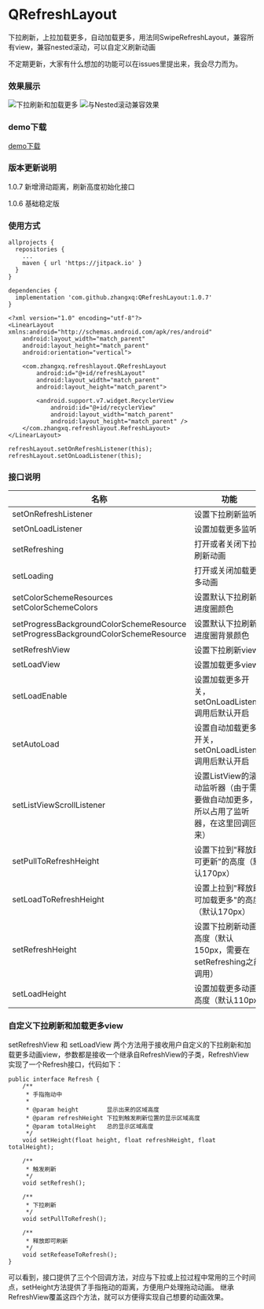 # QRefreshLayout
下拉刷新，上拉加载更多，自动加载更多，用法同SwipeRefreshLayout，兼容所有view，兼容nested滚动，可以自定义刷新动画

不定期更新，大家有什么想加的功能可以在issues里提出来，我会尽力而为。
### 效果展示
![下拉刷新和加载更多](http://upload-images.jianshu.io/upload_images/6425806-82c42b4ac11b9ccf.gif?imageMogr2/auto-orient/strip)
![与Nested滚动兼容效果](http://upload-images.jianshu.io/upload_images/6425806-c7caf713a04bb54c.gif?imageMogr2/auto-orient/strip)
### demo下载
[demo下载](https://github.com/zhangxq/QRefreshLayout/blob/master/app-debug.apk)
### 版本更新说明
1.0.7 新增滑动距离，刷新高度初始化接口

1.0.6 基础稳定版
### 使用方式
```
allprojects {
  repositories {
    ...
    maven { url 'https://jitpack.io' }
  }
}
```
```
dependencies {
  implementation 'com.github.zhangxq:QRefreshLayout:1.0.7'
}
```
```
<?xml version="1.0" encoding="utf-8"?>
<LinearLayout xmlns:android="http://schemas.android.com/apk/res/android"
    android:layout_width="match_parent"
    android:layout_height="match_parent"
    android:orientation="vertical">

    <com.zhangxq.refreshlayout.QRefreshLayout
        android:id="@+id/refreshLayout"
        android:layout_width="match_parent"
        android:layout_height="match_parent">

        <android.support.v7.widget.RecyclerView
            android:id="@+id/recyclerView"
            android:layout_width="match_parent"
            android:layout_height="match_parent" />
    </com.zhangxq.refreshlayout.RefreshLayout>
</LinearLayout>
```
```
refreshLayout.setOnRefreshListener(this);
refreshLayout.setOnLoadListener(this);
```
### 接口说明
|名称| 功能 |
|--|--|
| setOnRefreshListener | 设置下拉刷新监听 |
| setOnLoadListener | 设置加载更多监听|
| setRefreshing | 打开或者关闭下拉刷新动画 |
| setLoading | 打开或关闭加载更多动画 |
| setColorSchemeResources setColorSchemeColors | 设置默认下拉刷新进度圈颜色 |
| setProgressBackgroundColorSchemeResource setProgressBackgroundColorSchemeResource | 设置默认下拉刷新进度圈背景颜色 |
| setRefreshView | 设置下拉刷新view |
| setLoadView | 设置加载更多view |
| setLoadEnable | 设置加载更多开关， setOnLoadListener调用后默认开启 |
| setAutoLoad  |  设置自动加载更多开关，setOnLoadListener调用后默认开启 |
| setListViewScrollListener | 设置ListView的滚动监听器（由于需要做自动加更多，所以占用了监听器，在这里回调回来） |
| setPullToRefreshHeight | 设置下拉到"释放即可更新"的高度（默认170px） |
| setLoadToRefreshHeight | 设置上拉到"释放即可加载更多"的高度（默认170px） |
| setRefreshHeight | 设置下拉刷新动画高度（默认150px，需要在setRefreshing之前调用） |
| setLoadHeight | 设置加载更多动画高度（默认110px） |
### 自定义下拉刷新和加载更多view
setRefreshView 和 setLoadView 两个方法用于接收用户自定义的下拉刷新和加载更多动画view，参数都是接收一个继承自RefreshView的子类，RefreshView实现了一个Refresh接口，代码如下：
```
public interface Refresh {
    /**
     * 手指拖动中
     *
     * @param height        显示出来的区域高度
     * @param refreshHeight 下拉到触发刷新位置的显示区域高度
     * @param totalHeight   总的显示区域高度
     */
    void setHeight(float height, float refreshHeight, float totalHeight);

    /**
     * 触发刷新
     */
    void setRefresh();

    /**
     * 下拉刷新
     */
    void setPullToRefresh();

    /**
     * 释放即可刷新
     */
    void setRefeaseToRefresh();
}
```
可以看到，接口提供了三个个回调方法，对应与下拉或上拉过程中常用的三个时间点，setHeight方法提供了手指拖动的距离，方便用户处理拖动动画。
继承RefreshView覆盖这四个方法，就可以方便得实现自己想要的动画效果。
